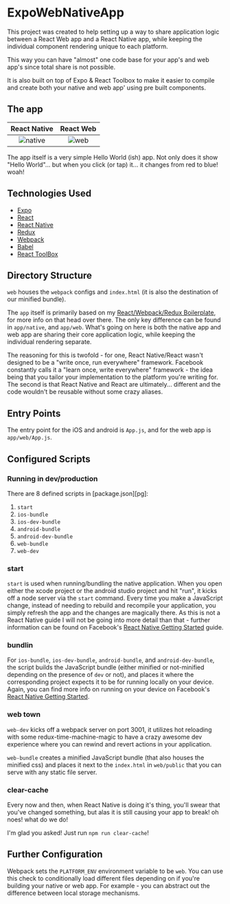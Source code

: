# ExpoWebNativeApp

This project was created to help setting up a way to share application logic 
between a React Web app and a React Native app, while keeping the individual 
component rendering unique to each platform.

This way you can have "almost" one code base for your app's and web app's since
total share is not possible.

It is also built on top of Expo & React Toolbox to make it easier to compile and 
create both your native and web app' using pre built components.


## The app

React Native                              |  React Web
:----------------------------------------:|:-------------------------------------:
![native](http://i.imgur.com/OvstUk4.gif) | ![web](http://i.imgur.com/siF0aYJ.gif)

The app itself is a very simple Hello World (ish) app. Not only does it show
"Hello World"... but when you click (or tap) it... it changes from red to blue!
woah!

## Technologies Used

  - [Expo](https://expo.io/)
  - [React](https://facebook.github.io/react/)
  - [React Native](https://facebook.github.io/react-native/)
  - [Redux](http://redux.js.org/)
  - [Webpack](https://webpack.github.io/)
  - [Babel](https://babeljs.io/)
  - [React ToolBox](http://react-toolbox.com/)

## Directory Structure

`web` houses the `webpack` configs and `index.html` (it is also the
destination of our minified bundle).

The `app` itself is primarily based on my [React/Webpack/Redux Boilerplate][bp],
for more info on that head over there. The only key difference can be found in
`app/native`, and `app/web`. What's going on here is both the native app and
web app are sharing their core application logic, while keeping the individual
rendering separate.

The reasoning for this is twofold - for one, React Native/React wasn't designed
to be a "write once, run everywhere" framework. Facebook constantly calls it a
"learn once, write everywhere" framework - the idea being that you tailor your
implementation to the platform you're writing for. The second is that React
Native and React are ultimately... different and the code wouldn't be reusable
without some crazy aliases.

## Entry Points

The entry point for the iOS and android is `App.js`, and for the web app is 
`app/web/App.js`.

## Configured Scripts

### Running in dev/production

There are 8 defined scripts in [package.json][pg]:

  1. `start`
  1. `ios-bundle`
  1. `ios-dev-bundle`
  1. `android-bundle`
  1. `android-dev-bundle`
  1. `web-bundle`
  1. `web-dev`

### start

`start` is used when running/bundling the native application. When you open
either the xcode project or the android studio project and hit "run", it
kicks off a node server via the `start` command. Every time you make a
JavaScript change, instead of needing to rebuild and recompile your application,
you simply refresh the app and the changes are magically there. As this is not
a React Native guide I will not be going into more detail than that - further
information can be found on Facebook's [React Native Getting Started][gs] guide.

### bundlin

For `ios-bundle`, `ios-dev-bundle`, `android-bundle`, and `android-dev-bundle`,
the script builds the JavaScript bundle (either minified or not-minified
depending on the presence of `dev` or not), and places it where the
corresponding project expects it to be for running locally on your device.
Again, you can find more info on running on your device on Facebook's
[React Native Getting Started][gs].

### web town

`web-dev` kicks off a webpack server on port 3001, it utilizes hot reloading
with some redux-time-machine-magic to have a crazy awesome dev experience where
you can rewind and revert actions in your application.

`web-bundle` creates a minified JavaScript bundle (that also houses the minified
css) and places it next to the `index.html` in `web/public` that you can serve
with any static file server.

### clear-cache

Every now and then, when React Native is doing it's thing, you'll swear that
you've changed something, but alas it is still causing your app to break! oh
noes! what do we do!

I'm glad you asked! Just run `npm run clear-cache`!

## Further Configuration

Webpack sets the `PLATFORM_ENV` environment variable to be `web`. You can use
this check to conditionally load different files depending on if you're building
your native or web app. For example - you can abstract out the difference
between local storage mechanisms.

[gs]: https://facebook.github.io/react-native/docs/getting-started.html
[bp]: https://github.com/kauffecup/react-redux-webpack-boilerplate
[bg]: http://jkaufman.io/react-web-native-codesharing/
